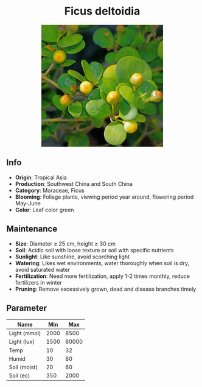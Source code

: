 <h1 align='center'>Ficus deltoidia</h1>
<p align="center">
    <img 
        align='center'
        width='320'
        src="../images/ficus deltoidia.png" 
        alt='Ficus deltoidia' />
</p>

## Info

 - **Origin**: Tropical Asia
 - **Production**: Southwest China and South China
 - **Category**: Moraceae, Ficus
 - **Blooming**: Foliage plants, viewing period year around, flowering period May-June
 - **Color**: Leaf color green

## Maintenance

 - **Size**: Diameter ≥ 25 cm, height ≥ 30 cm
 - **Soil**: Acidic soil with loose texture or soil with specific nutrients
 - **Sunlight**: Like sunshine, avoid scorching light
 - **Watering**: Likes wet environments, water thoroughly when soil is dry, avoid saturated water
 - **Fertilization**: Need more fertilization, apply 1-2 times monthly, reduce fertilizers in winter
 - **Pruning**: Remove excessively grown, dead and disease branches timely

## Parameter

| Name         | Min  | Max   |
|--------------|------|-------|
| Light (mmol) | 2000 | 8500  |
| Light (lux)  | 1500 | 60000 |
| Temp         | 10    | 32    |
| Humid        | 30   | 80    |
| Soil (moist) | 20   | 60    |
| Soil (ec)    | 350  | 2000  |